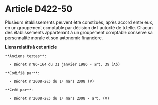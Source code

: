 # Article D422-50

Plusieurs établissements peuvent être constitués, après accord entre eux, en un groupement comptable par décision de
l'autorité de tutelle. Chacun des établissements appartenant à un groupement comptable conserve sa personnalité morale et son
autonomie financière.

**Liens relatifs à cet article**

	**Anciens textes**:

	  - Décret n°86-164 du 31 janvier 1986 - art. 39 (Ab)

	**Codifié par**:

	  - Décret n°2008-263 du 14 mars 2008 (V)

	**Créé par**:

	  - Décret n°2008-263 du 14 mars 2008 - art. (V)
